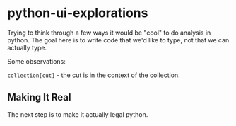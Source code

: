 # python-ui-explorations

Trying to think through a few ways it would be "cool" to do analysis in python. The goal here is to write
code that we'd like to type, not that we can actually type.

Some observations:

`collection[cut]` - the cut is in the context of the collection.

## Making It Real

The next step is to make it actually legal python.
